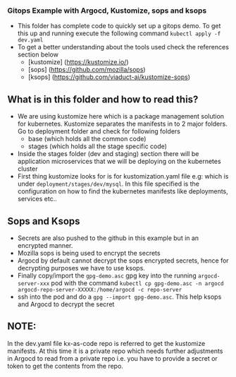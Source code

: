 ### Gitops Example with Argocd, Kustomize, sops and ksops

* This folder has complete code to quickly set up a gitops demo. To get this up and running execute the following command
`kubectl apply -f dev.yaml`
* To get a better understanding about the tools used check the references section below
    - [kustomize] (https://kustomize.io/)
    - [sops] (https://github.com/mozilla/sops)
    - [ksops] (https://github.com/viaduct-ai/kustomize-sops)

## What is in this folder and how to read this?
*  We are using kustomize here which is a package management solution for kubernetes. Kustomize separates the manifests in to 2 major folders. Go to deployment folder and check for following folders
    - base (which holds all the common code)
    - stages (which holds all the stage specific code)
* Inside the stages folder (dev and staging) section there will be application microservices that we will be deploying on the kubernetes cluster
* First thing kustomize looks for is for kustomization.yaml file e.g: which is under `deployment/stages/dev/mysql`. In this file specified is the configuration on how to find the kubernetes manifests like deployments, services etc..

## Sops and Ksops
* Secrets are also pushed to the github in this example but in an encrypted manner.
* Mozilla sops is being used to encrypt the secrets
* Argocd by default cannot decrypt the sops encrypted secrets, hence for decrypting purposes we have to use ksops.
* Finally copy/import the `gpg-demo.asc` gpg key into the running `argocd-server-xxx` pod with the command `kubectl cp gpg-demo.asc -n argocd argocd-repo-server-XXXXX:/home/argocd -c repo-server`
* ssh into the pod and do a `gpg --import gpg-demo.asc`. This help ksops and Argocd to decrypt the secret

## NOTE:
In the dev.yaml file kx-as-code repo is referred to get the kustomize manifests. At this time it is a private repo which needs further adjustments in Argocd to read from a private repo i.e. you have to provide a secret or token to get the contents from the repo.
